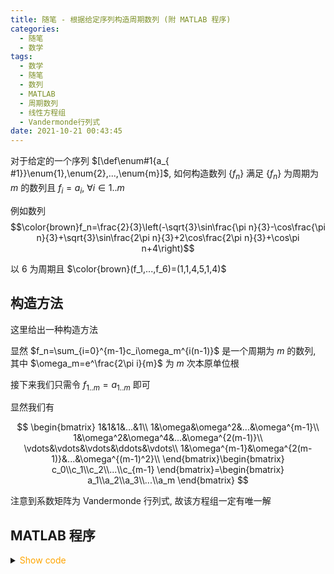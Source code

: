 ```yaml
---
title: 随笔 - 根据给定序列构造周期数列 (附 MATLAB 程序)
categories:
  - 随笔
  - 数学
tags:
  - 数学
  - 随笔
  - 数列
  - MATLAB
  - 周期数列
  - 线性方程组
  - Vandermonde行列式
date: 2021-10-21 00:43:45
---
```


对于给定的一个序列 $[\def\enum#1{a_{ #1}}\enum{1},\enum{2},...,\enum{m}]$, 如何构造数列 $\{f_n\}$ 满足 $\{f_n\}$ 为周期为 $m$ 的数列且 $f_i=a_i,~\forall i\in 1..m$

例如数列
$$\color{brown}f_n=\frac{2}{3}\left(-\sqrt{3}\sin\frac{\pi n}{3}-\cos\frac{\pi n}{3}+\sqrt{3}\sin\frac{2\pi n}{3}+2\cos\frac{2\pi n}{3}+\cos\pi n+4\right)$$

以 6 为周期且 $\color{brown}(f_1,...,f_6)=(1,1,4,5,1,4)$

<!-- more -->

## 构造方法

这里给出一种构造方法

显然 $f_n=\sum_{i=0}^{m-1}c_i\omega_m^{i(n-1)}$ 是一个周期为 $m$ 的数列, 其中 $\omega_m=e^\frac{2\pi i}{m}$ 为 $m$ 次本原单位根

接下来我们只需令 $f_{1..m}=a_{1..m}$ 即可

显然我们有

$$
\begin{bmatrix}
  1&1&1&...&1\\
  1&\omega&\omega^2&...&\omega^{m-1}\\
  1&\omega^2&\omega^4&...&\omega^{2(m-1)}\\
  \vdots&\vdots&\vdots&\ddots&\vdots\\
  1&\omega^{m-1}&\omega^{2(m-1)}&...&\omega^{(m-1)^2}\\
\end{bmatrix}\begin{bmatrix}
  c_0\\c_1\\c_2\\...\\c_{m-1}
\end{bmatrix}=\begin{bmatrix}
  a_1\\a_2\\a_3\\...\\a_m
\end{bmatrix}
$$

注意到系数矩阵为 Vandermonde 行列式, 故该方程组一定有唯一解

## MATLAB 程序

<details>
<summary><font color='orange'>Show code</font></summary>

{% include_code lang:matlab draft-014/cycle_sequence_generator.m %}

</details>
